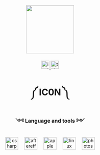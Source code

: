 <div align="center">
  <img height="150" src="https://media1.giphy.com/media/v1.Y2lkPTc5MGI3NjExMHc4MnBocW13bHNhY3JqaXk0M283bHI0NjJud3FtYnR3OGwxYm5iaCZlcD12MV9pbnRlcm5hbF9naWZfYnlfaWQmY3Q9cw/DnDI792c6uPz7KgnQN/giphy.gif"  />
</div>

###

<div align="center">
  <a href="https://www.instagram.com/who43hz/" target="_blank">
    <img src="https://img.shields.io/static/v1?message=Instagram&logo=instagram&label=&color=d2d2d2&logoColor=white&labelColor=&style=for-the-badge" height="25" alt="instagram logo"  />
  </a>
  <a href="https://t.me/rarevfx" target="_blank">
    <img src="https://img.shields.io/static/v1?message=Telegram&logo=telegram&label=&color=d2d2d2&logoColor=white&labelColor=&style=for-the-badge" height="25" alt="telegram logo"  />
  </a>
</div>

###

<h1 align="center">༼ IC0N ༽</h1>

###

<h3 align="center"></h3>

###

<h3 align="center"> ༺ Language and tools ༻ </h3>

###

<div align="center">
  <img src="https://img.icons8.com/win10/512/FFFFFF/c-sharp-logo.png" height="40" alt="csharp logo"  />
  <img width="12" />
  <img src="https://img.icons8.com/ios11/512/FFFFFF/adobe-after-effects.png" height="40" alt="aftereffects logo"  />
  <img width="12" />
  <img src="https://www.iconsdb.com/icons/preview/white/apple-xxl.png" height="40" alt="apple logo"  />
  <img width="12" />
  <img src="https://www.iconsdb.com/icons/preview/white/linux-xxl.png" height="40" alt="linux logo"  />
  <img width="12" />
  <img src="https://img.icons8.com/m_rounded/512/FFFFFF/adobe-photoshop.png" height="40" alt="photoshop logo"  />
</div>


